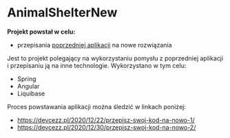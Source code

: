 AnimalShelterNew 
================

**Projekt powstał w celu:**

- przepisania [poprzedniej aplikacji](https://github.com/DevCezz/AnimalShelterOld) na nowe rozwiązania

Jest to projekt polegający na wykorzystaniu pomysłu z poprzedniej aplikacji i przepisaniu ją na inne technologie.
Wykorzystano w tym celu:
- Spring
- Angular
- Liquibase

Proces powstawania aplikacji można śledzić w linkach poniżej:
- https://devcezz.pl/2020/12/22/przepisz-swoj-kod-na-nowo-1/
- https://devcezz.pl/2020/12/30/przepisz-swoj-kod-na-nowo-2/
